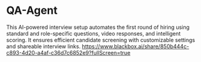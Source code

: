 # QA-Agent
This AI-powered interview setup automates the first round of hiring using standard and role-specific questions, video responses, and intelligent scoring. It ensures efficient candidate screening with customizable settings and shareable interview links.
https://www.blackbox.ai/share/850b444c-c893-4d20-a4af-c36d7c6852e9?fullScreen=true
